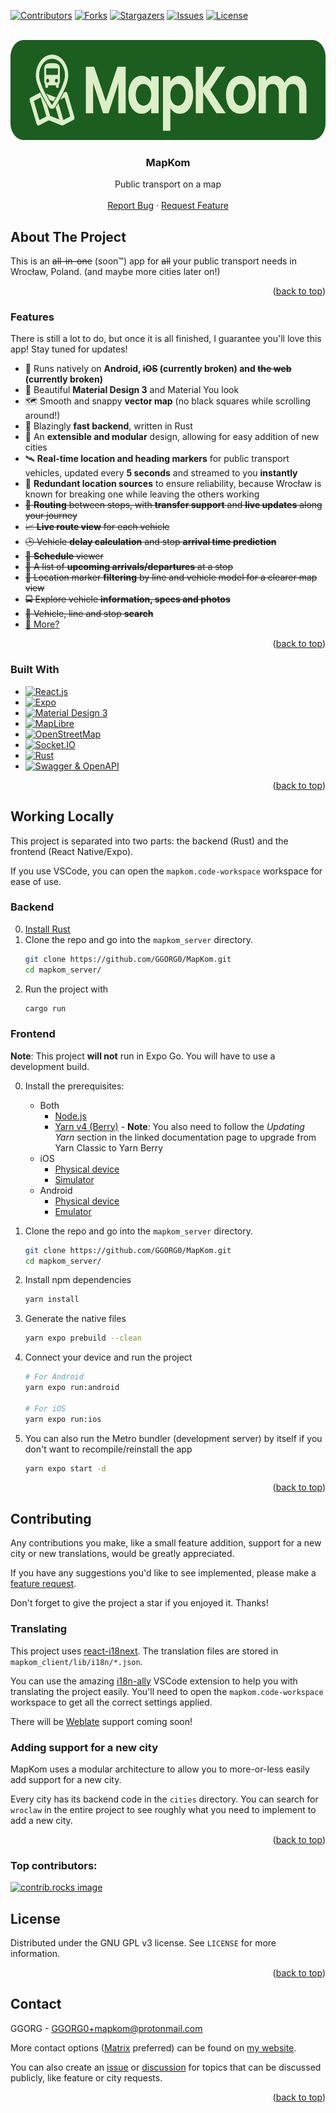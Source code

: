 <a id="readme-top"></a>

[![Contributors](https://img.shields.io/github/contributors/GGORG0/MapKom.svg?style=for-the-badge)](https://github.com/GGORG0/MapKom/graphs/contributors)
[![Forks](https://img.shields.io/github/forks/GGORG0/MapKom.svg?style=for-the-badge)](https://github.com/GGORG0/MapKom/network/members)
[![Stargazers](https://img.shields.io/github/stars/GGORG0/MapKom.svg?style=for-the-badge)](https://github.com/GGORG0/MapKom/stargazers)
[![Issues](https://img.shields.io/github/issues/GGORG0/MapKom.svg?style=for-the-badge)](https://github.com/GGORG0/MapKom/issues)
[![License](https://img.shields.io/github/license/GGORG0/MapKom.svg?style=for-the-badge)](https://github.com/GGORG0/MapKom/blob/master/LICENSE.txt)

<br />
<div align="center">
  <a href="https://github.com/GGORG0/MapKom">
    <img src="assets/logo-text.svg" alt="Logo" width="640" height="160">
  </a>

<h3 align="center">MapKom</h3>

  <p align="center">
    Public transport on a map
    <br />
    <br />
    <a href="https://github.com/GGORG0/MapKom/issues/new?labels=bug&template=bug-report---.md">Report Bug</a>
    &middot;
    <a href="https://github.com/GGORG0/MapKom/issues/new?labels=enhancement&template=feature-request---.md">Request Feature</a>
  </p>
</div>

## About The Project

This is an ~~all-in-one~~ (soon™) app for ~~all~~ your public transport needs in Wrocław, Poland. (and maybe more cities later on!)

<p align="right">(<a href="#readme-top">back to top</a>)</p>

### Features

There is still a lot to do, but once it is all finished, I guarantee you'll love this app!
Stay tuned for updates!

- 📱 Runs natively on **Android, ~~iOS~~ (currently broken) and ~~the web~~ (currently broken)**
- 👀 Beautiful **Material Design 3** and Material You look
- 🗺️ Smooth and snappy **vector map** (no black squares while scrolling around!)
- 🦀 Blazingly **fast backend**, written in Rust
- 🧩 An **extensible and modular** design, allowing for easy addition of new cities
- 🛰️ **Real-time location and heading markers** for public transport vehicles, updated every **5 seconds** and streamed to you **instantly**
- 📡 **Redundant location sources** to ensure reliability, because Wrocław is known for breaking one while leaving the others working
- ~~🧭 **Routing** between stops, with **transfer support** and **live updates** along your journey~~
- ~~📈 **Live route view** for each vehicle~~
- ~~🕑 Vehicle **delay calculation** and stop **arrival time prediction**~~
- ~~📜 **Schedule** viewer~~
- ~~🚏 A list of **upcoming arrivals/departures** at a stop~~
- ~~📍 Location marker **filtering** by line and vehicle model for a clearer map view~~
- ~~🚍️ Explore vehicle **information, specs and photos**~~
- ~~🔎 Vehicle, line and stop **search**~~
- [💬 More?](https://github.com/GGORG0/MapKom/issues/new?labels=enhancement&template=feature-request.md)

<p align="right">(<a href="#readme-top">back to top</a>)</p>

### Built With

- [![React.js](https://img.shields.io/badge/React-20232A?style=for-the-badge&logo=react&logoColor=61DAFB)](https://reactjs.org/)
- [![Expo](https://img.shields.io/badge/Expo-000020?style=for-the-badge&logo=expo&logoColor=white)](https://expo.dev)
- [![Material Design 3](https://img.shields.io/badge/Material_Design_3-757575?style=for-the-badge&logo=materialdesign&logoColor=white)](https://m3.material.io/)
- [![MapLibre](https://img.shields.io/badge/MapLibre-396CB2?style=for-the-badge&logo=maplibre&logoColor=white)](https://maplibre.org/)
- [![OpenStreetMap](https://img.shields.io/badge/OpenStreetMap-7EBC6F?style=for-the-badge&logo=openstreetmap&logoColor=white)](https://www.openstreetmap.org/)
- [![Socket.IO](https://img.shields.io/badge/Socket.IO-010101?style=for-the-badge&logo=socketdotio&logoColor=white)](https://socket.io/)
- [![Rust](https://img.shields.io/badge/Rust-e57300?style=for-the-badge&logo=rust&logoColor=black)](https://rust-lang.org/)
- [![Swagger & OpenAPI](https://img.shields.io/badge/Swagger_%26_OpenAPI-85EA2D?style=for-the-badge&logo=swagger&logoColor=black)](https://swagger.io/)

<p align="right">(<a href="#readme-top">back to top</a>)</p>

## Working Locally

This project is separated into two parts: the backend (Rust) and the frontend (React Native/Expo).

If you use VSCode, you can open the `mapkom.code-workspace` workspace for ease of use.

### Backend

0. [Install Rust](https://rustup.rs/)
1. Clone the repo and go into the `mapkom_server` directory.
   ```sh
   git clone https://github.com/GGORG0/MapKom.git
   cd mapkom_server/
   ```
2. Run the project with
   ```sh
   cargo run
   ```

### Frontend

**Note**: This project **will not** run in Expo Go. You will have to use a development build.

0. Install the prerequisites:
   - Both
     - [Node.js](https://nodejs.org/)
     - [Yarn v4 (Berry)](https://yarnpkg.com/getting-started/install) - **Note**: You also need to follow the _Updating Yarn_ section in the linked documentation page to upgrade from Yarn Classic to Yarn Berry
   - iOS
     - [Physical device](https://docs.expo.dev/get-started/set-up-your-environment/?platform=ios&device=physical&mode=development-build&buildEnv=local)
     - [Simulator](https://docs.expo.dev/get-started/set-up-your-environment/?platform=ios&device=simulated&mode=development-build&buildEnv=local)
   - Android
     - [Physical device](https://docs.expo.dev/get-started/set-up-your-environment/?platform=android&device=physical&mode=development-build&buildEnv=local)
     - [Emulator](https://docs.expo.dev/get-started/set-up-your-environment/?platform=android&device=simulated&mode=development-build&buildEnv=local)
1. Clone the repo and go into the `mapkom_server` directory.
   ```sh
   git clone https://github.com/GGORG0/MapKom.git
   cd mapkom_server/
   ```
2. Install npm dependencies
   ```sh
   yarn install
   ```
3. Generate the native files
   ```sh
   yarn expo prebuild --clean
   ```
4. Connect your device and run the project

   ```sh
   # For Android
   yarn expo run:android

   # For iOS
   yarn expo run:ios
   ```

5. You can also run the Metro bundler (development server) by itself if you don't want to recompile/reinstall the app
   ```sh
   yarn expo start -d
   ```

<p align="right">(<a href="#readme-top">back to top</a>)</p>

## Contributing

Any contributions you make, like a small feature addition, support for a new city or new translations, would be greatly appreciated.

If you have any suggestions you'd like to see implemented, please make a [feature request](https://github.com/GGORG0/MapKom/issues/new?labels=enhancement&template=feature-request---.md).

Don't forget to give the project a star if you enjoyed it. Thanks!

### Translating

This project uses [react-i18next](https://react.i18next.com/).
The translation files are stored in `mapkom_client/lib/i18n/*.json`.

You can use the amazing [i18n-ally](https://github.com/lokalise/i18n-ally/) VSCode extension to help you with translating the project easily. You'll need to open the `mapkom.code-workspace` workspace to get all the correct settings applied.

There will be [Weblate](https://weblate.org/) support coming soon!

### Adding support for a new city

MapKom uses a modular architecture to allow you to more-or-less easily add support for a new city.

Every city has its backend code in the `cities` directory. You can search for `wroclaw` in the entire project to see roughly what you need to implement to add a new city.

<p align="right">(<a href="#readme-top">back to top</a>)</p>

### Top contributors:

<a href="https://github.com/GGORG0/MapKom/graphs/contributors">
  <img src="https://contrib.rocks/image?repo=GGORG0/MapKom" alt="contrib.rocks image" />
</a>

## License

Distributed under the GNU GPL v3 license. See `LICENSE` for more information.

<p align="right">(<a href="#readme-top">back to top</a>)</p>

## Contact

GGORG - GGORG0+mapkom@protonmail.com

More contact options ([Matrix](https://matrix.to/#/@ggorg:matrix.org) preferred) can be found on [my website](https://ggorg.xyz).

You can also create an [issue](https://github.com/GGORG0/MapKom/issues) or [discussion](https://github.com/GGORG0/MapKom/discussions) for topics that can be discussed publicly, like feature or city requests.

<p align="right">(<a href="#readme-top">back to top</a>)</p>
